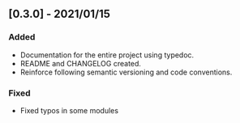 ## [0.3.0] - 2021/01/15

### Added

- Documentation for the entire project using typedoc.
- README and CHANGELOG created.
- Reinforce following semantic versioning and code conventions.

### Fixed

- Fixed typos in some modules
